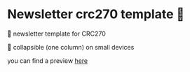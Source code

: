 # Newsletter crc270 template 🧲

📰 newsletter template for CRC270

📱 collapsible (one column) on small devices

you can find a preview [here](https://htmlpreview.github.io/?https://raw.githubusercontent.com/gnzng/newsletter-crc270/main/layout.html)
